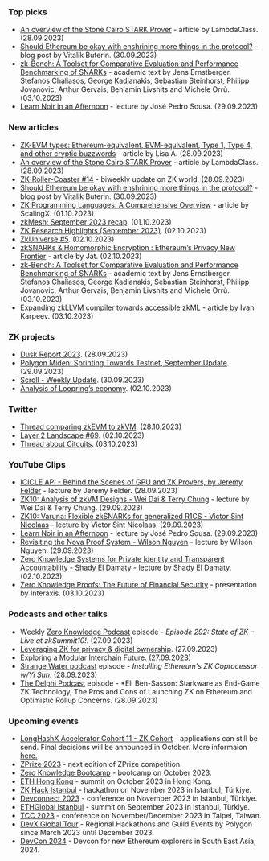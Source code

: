 ### Top picks
* [An overview of the Stone Cairo STARK Prover](https://blog.lambdaclass.com/overview-of-the-stone-prover/) - article by LambdaClass. (28.09.2023)
* [Should Ethereum be okay with enshrining more things in the protocol?](https://vitalik.eth.limo/general/2023/09/30/enshrinement.html) - blog post by Vitalik Buterin. (30.09.2023)
* [zk-Bench: A Toolset for Comparative Evaluation and Performance Benchmarking of SNARKs](https://eprint.iacr.org/2023/1503.pdf) - academic text by Jens Ernstberger, Stefanos Chaliasos, George Kadianakis, Sebastian Steinhorst, Philipp Jovanovic, Arthur Gervais, Benjamin Livshits and Michele Orrù. (03.10.2023)
* [Learn Noir in an Afternoon](https://www.youtube.com/watch?v=Js4JN_8sJ00) - lecture by José Pedro Sousa. (29.09.2023)

### New articles 
* [ZK-EVM types: Ethereum-equivalent, EVM-equivalent, Type 1, Type 4, and other cryptic buzzwords](https://taiko.mirror.xyz/j6KgY8zbGTlTnHRFGW6ZLVPuT0IV0_KmgowgStpA0K4) - article by Lisa A. (28.09.2023)
* [An overview of the Stone Cairo STARK Prover](https://blog.lambdaclass.com/overview-of-the-stone-prover/) - article by LambdaClass. (28.09.2023)
* [ZK-Roller-Coaster #14](https://taiko.mirror.xyz/tnK9MWMHera48IwCCcL9oS8ZPKFX17LY_VK4uJL-4g8) - biweekly update on ZK world. (28.09.2023)
* [Should Ethereum be okay with enshrining more things in the protocol?](https://vitalik.eth.limo/general/2023/09/30/enshrinement.html) - blog post by Vitalik Buterin. (30.09.2023)
* [ZK Programming Languages: A Comprehensive Overview](https://medium.com/@scalingx/zk-programming-languages-a-comprehensive-overview-a3046ea5e859) - article by ScalingX. (01.10.2023)
* [zkMesh: September 2023 recap](https://zkmesh.substack.com/p/zkmesh-sept-2023-recap). (01.10.2023)
* [ZK Research Highlights (September 2023)](https://zk.cryptography.land/p/zk-research-highlights-september). (02.10.2023)
* [ZkUniverse #5](https://medium.com/@ZkCampus/zkuniverse-5-58b71d1eb9a0). (02.10.2023)
* [zkSNARKs & Homomorphic Encryption : Ethereum’s Privacy New Frontier](https://medium.com/@jat9292/zksnarks-homomorphic-encryption-ethereums-privacy-new-frontier-b30357236a7a) - article by Jat. (02.10.2023)
* [zk-Bench: A Toolset for Comparative Evaluation and Performance Benchmarking of SNARKs](https://eprint.iacr.org/2023/1503.pdf) - academic text by Jens Ernstberger, Stefanos Chaliasos, George Kadianakis, Sebastian Steinhorst, Philipp Jovanovic, Arthur Gervais, Benjamin Livshits and Michele Orrù. (03.10.2023)
* [Expanding zkLLVM compiler towards accessible zkML](https://nil.foundation/blog/post/zkml_pipeline) - article by Ivan Karpeev. (03.10.2023)

### ZK projects
* [Dusk Report 2023](https://dusk.network/news/dusk-report-2023). (28.09.2023)
* [Polygon Miden: Sprinting Towards Testnet, September Update](https://polygon.technology/blog/polygon-miden-sprinting-towards-testnet-september-update). (29.09.2023)
* [Scroll - Weekly Update](https://twitter.com/Scroll_ZKP/status/1707893045042250128). (30.09.2023)
* [Analysis of Loopring’s economy](https://medium.com/@whdghk116/analysis-of-looprings-economy-4cd79c2fc308). (02.10.2023)

### Twitter
* [Thread comparing zkEVM to zkVM](https://twitter.com/ProjectZKM/status/1707416970944000133). (28.10.2023)
* [Layer 2 Landscape #69](https://twitter.com/bitsplaining/status/1708665052822380705). (02.10.2023)
* [Thread about Citcuits](https://twitter.com/taikoxyz/status/1709010424954581440). (03.10.2023)

### YouTube Clips
* [ICICLE API - Behind the Scenes of GPU and ZK Provers, by Jeremy Felder](https://www.youtube.com/watch?v=5EZCLFhZZxo) - lecture by Jeremy Felder. (28.09.2023)
* [ZK10: Analysis of zkVM Designs - Wei Dai & Terry Chung](https://www.youtube.com/watch?v=tWJZX-WmbeY) - lecture by Wei Dai & Terry Chung. (29.09.2023)
* [ZK10: Varuna: Flexible zkSNARKs for generalized R1CS - Victor Sint Nicolaas](https://www.youtube.com/watch?v=ZdHmk2cBlQ0) - lecture by Victor Sint Nicolaas. (29.09.2023)
* [Learn Noir in an Afternoon](https://www.youtube.com/watch?v=Js4JN_8sJ00) - lecture by José Pedro Sousa. (29.09.2023)
* [Revisiting the Nova Proof System - Wilson Nguyen](https://www.youtube.com/watch?v=h_PU7FZWiQk) - lecture by Wilson Nguyen. (29.09.2023)
* [Zero Knowledge Systems for Private Identity and Transparent Accountability - Shady El Damaty](https://www.youtube.com/watch?v=HWOkcj7QG3s) - lecture by Shady El Damaty. (02.10.2023)
* [Zero Knowledge Proofs: The Future of Financial Security](https://www.youtube.com/watch?v=U5EaYm4wm0M) - presentation by Interaxis. (03.10.2023)

### Podcasts and other talks
* Weekly [Zero Knowledge Podcast](https://zeroknowledge.fm/292-2/) episode - *Episode 292: State of ZK – Live at zkSummit10!*. (27.09.2023) 
* [Leveraging ZK for privacy & digital ownership](https://twitter.com/Scroll_ZKP/status/1707046888627654861). (27.09.2023)
* [Exploring a Modular Interchain Future](https://twitter.com/ZKValidator/status/1707061360834527241). (27.09.2023)
* [Strange Water podcast](https://open.spotify.com/episode/699BT0RlOde6qhhqtGxX5A?si=77dbcd7b40564bcd) episode - *Installing Ethereum's ZK Coprocessor w/Yi Sun*. (28.09.2023)
* [The Delphi Podcast](https://open.spotify.com/episode/2r3RXLPh4JCluxuugkVB5T?si=5428c435abe04ea6) episode - *Eli Ben-Sasson: Starkware as End-Game ZK Technology, The Pros and Cons of Launching ZK on Ethereum and Optimistic Rollup Concerns. (28.09.2023)

### Upcoming events
* [LongHashX Accelerator Cohort 11 - ZK Cohort](https://longhashventures.typeform.com/ZKCohort?typeform-source=t.co) - applications can still be send. Final decisions will be announced in October. More informaion [here.](https://www.longhash.vc/accelerator/zk-accelerator/)
* [ZPrize 2023](https://www.zprize.io/#2023) - next edition of ZPrize competition.
* [Zero Knowledge Bootcamp](https://www.rareskills.io/) - bootcamp on October 2023.
* [ETH Hong Kong](https://www.ethhongkong.co/) - summit on October 2023 in Hong Kong.
* [ZK Hack Istanbul](https://www.zkistanbul.com/) - hackathon on November 2023 in Istanbul, Türkiye.
* [Devconnect 2023](https://devconnect.org/) - conference on November 2023 in Istanbul, Türkiye.
* [ETHGlobal Istanbul](https://ethglobal.com/events/istanbul) - summit on September 2023 in Istanbul, Türkiye.
* [TCC 2023](https://tcc.iacr.org/2023/) - conference on November/December 2023 in Taipei, Taiwan.
* [DevX Global Tour](https://polygon.technology/blog/polygon-labs-announces-devx-global-tour) - Regional Hackathons and Guild Events by Polygon since March 2023 until December 2023.
* [DevCon 2024](https://devcon.org/) - Devcon for new Ethereum explorers in South East Asia, 2024.
